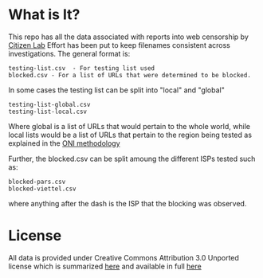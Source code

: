 What is It?
============

This repo has all the data associated with reports into web censorship by [Citizen Lab](https://citizenlab.org) 
Effort has been put to keep filenames consistent across investigations.  The general format is:

	testing-list.csv  - For testing list used
	blocked.csv - For a list of URLs that were determined to be blocked.

In some cases the testing list can be split into "local" and "global"

	testing-list-global.csv
	testing-list-local.csv

Where global is a list of URLs that would pertain to the whole world, while local lists would be a list
of URLs that pertain to the region being tested as explained in the [ONI methodology](https://opennet.net/oni-faq)

Further, the blocked.csv can be split amoung the different ISPs tested such as:

	blocked-pars.csv
	blocked-viettel.csv

where anything after the dash is the ISP that the blocking was observed.

License
========

All data is provided under Creative Commons Attribution 3.0 Unported license which is summarized [here](http://creativecommons.org/licenses/by/3.0/us/)
and available in full [here](http://creativecommons.org/licenses/by/3.0/us/legalcode)

